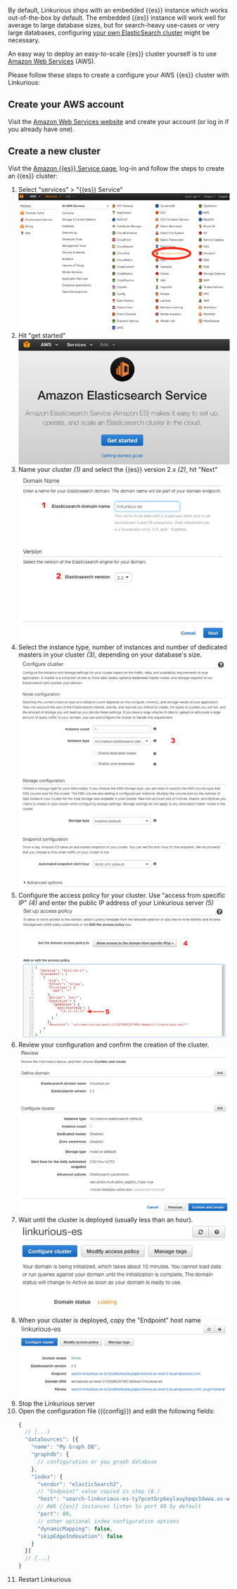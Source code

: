 
By default, Linkurious ships with an embedded {{es}} instance which works out-of-the-box by default.
The embedded {{es}} instance will work well for average to large database sizes, 
but for search-heavy use-cases or very large databases, 
configuring [your own ElasticSearch cluster](https://www.elastic.co/products/elasticsearch) might be necessary.

An easy way to deploy an easy-to-scale {{es}} cluster yourself is to use 
[Amazon Web Services](https://aws.amazon.com/) (AWS).

Please follow these steps to create a configure your AWS {{es}} cluster with Linkurious:

## Create your AWS account

Visit the [Amazon Web Services website](https://aws.amazon.com/) and create your account
(or log in if you already have one).

## Create a new cluster

Visit the [Amazon {{es}} Service page](https://aws.amazon.com/elasticsearch-service/), log-in and follow the steps to create an {{es}} cluster:

1. Select "services" > "{{es}} Service"
   ![](ASW-ES-1.png)
2. Hit "get started"
   ![](AWS-ES-2.png)
3. Name your cluster *(1)* and select the {{es}} version 2.x *(2)*, hit "Next"
   ![](AWS-ES-3.png)
4. Select the instance type, number of instances and number of dedicated masters in your cluster *(3)*, depending on your database's size.
   ![](AWS-ES-4.png)
5. Configure the access policy for your cluster. Use "access from specific IP" *(4)* and enter the public IP address of your Linkurious server *(5)*
   ![](AWS-ES-5.png)
6. Review your configuration and confirm the creation of the cluster.
   ![](AWS-ES-6.png)
7. Wait until the cluster is deployed (usually less than an hour).
   ![](AWS-ES-7.png)
8. When your cluster is deployed, copy the "Endpoint" host name
   ![](AWS-ES-8.png)
9. Stop the Linkurious server
10. Open the configuration file ({{config}}) and edit the following fields:
    ```js
    {
      // [...]
      "dataSources": [{
        "name": "My Graph DB",
        "graphdb": {
          // configuration or you graph database
        },
        "index": {
          "vendor": "elasticSearch2",
          // "Endpoint" value copied in step (8.)
          "host": "search-linkurious-es-ty7pcetbrp6eylauybpqv3dwwa.us-west-2.es.amazonaws.com",
          // AWS {{es}} instances listen to port 80 by default
          "port": 80,
          // other optional index configuration options
          "dynamicMapping": false,
          "skipEdgeIndexation": false
        }
      }]
      // [...]
    }
    ```
11. Restart Linkurious
